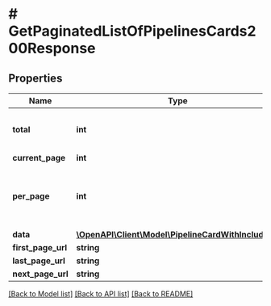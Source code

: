 # # GetPaginatedListOfPipelinesCards200Response

## Properties

Name | Type | Description | Notes
------------ | ------------- | ------------- | -------------
**total** | **int** | Кількість знайдених елементів у запиті | [optional]
**current_page** | **int** |  | [optional]
**per_page** | **int** | Кількість елементів у масиві для кожного запиту | [optional]
**data** | [**\OpenAPI\Client\Model\PipelineCardWithIncludes[]**](PipelineCardWithIncludes.md) |  | [optional]
**first_page_url** | **string** |  | [optional]
**last_page_url** | **string** |  | [optional]
**next_page_url** | **string** |  | [optional]

[[Back to Model list]](../../README.md#models) [[Back to API list]](../../README.md#endpoints) [[Back to README]](../../README.md)

